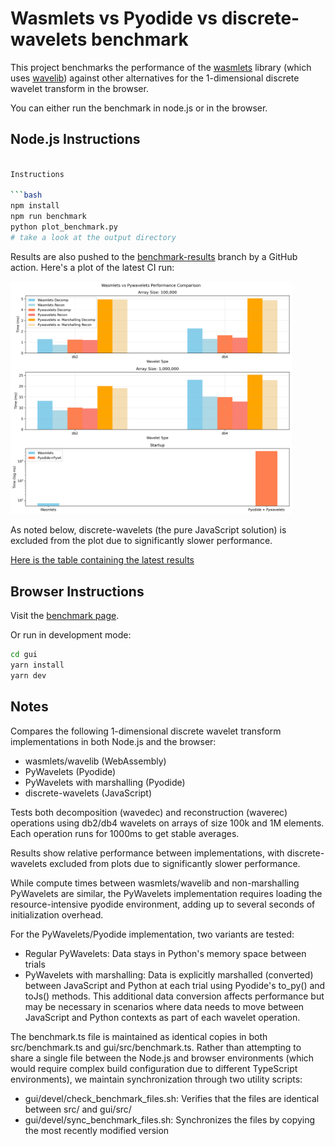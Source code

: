 # Wasmlets vs Pyodide vs discrete-wavelets benchmark

This project benchmarks the performance of the [wasmlets](https://github.com/flatironinstitute/wasmlets) library (which uses [wavelib](https://github.com/rafat/wavelib)) against other alternatives for the 1-dimensional discrete wavelet transform in the browser.

You can either run the benchmark in node.js or in the browser.

## Node.js Instructions

```bash

Instructions

```bash
npm install
npm run benchmark
python plot_benchmark.py
# take a look at the output directory
```

Results are also pushed to the [benchmark-results](https://github.com/flatironinstitute/web-wavelets-benchmarking/tree/benchmark-results) branch by a GitHub action. Here's a plot of the latest CI run:

<img alt="Latest results" src="https://raw.githubusercontent.com/flatironinstitute/web-wavelets-benchmarking/refs/heads/benchmark-results/benchmark-results/benchmark.png" width=450 />

As noted below, discrete-wavelets (the pure JavaScript solution) is excluded from the plot due to significantly slower performance.

[Here is the table containing the latest results](https://github.com/flatironinstitute/web-wavelets-benchmarking/blob/benchmark-results/benchmark-results/benchmark.md)

## Browser Instructions

Visit the [benchmark page](https://flatironinstitute.github.io/web-wavelets-benchmarking/).

Or run in development mode:

```bash
cd gui
yarn install
yarn dev
```

## Notes

Compares the following 1-dimensional discrete wavelet transform implementations in both Node.js and the browser:
- wasmlets/wavelib (WebAssembly)
- PyWavelets (Pyodide)
- PyWavelets with marshalling (Pyodide)
- discrete-wavelets (JavaScript)

Tests both decomposition (wavedec) and reconstruction (waverec) operations using db2/db4 wavelets on arrays of size 100k and 1M elements. Each operation runs for 1000ms to get stable averages.

Results show relative performance between implementations, with discrete-wavelets excluded from plots due to significantly slower performance.

While compute times between wasmlets/wavelib and non-marshalling PyWavelets are similar, the PyWavelets implementation requires loading the resource-intensive pyodide environment, adding up to several seconds of initialization overhead.

For the PyWavelets/Pyodide implementation, two variants are tested:
- Regular PyWavelets: Data stays in Python's memory space between trials
- PyWavelets with marshalling: Data is explicitly marshalled (converted) between JavaScript and Python at each trial using Pyodide's to_py() and toJs() methods. This additional data conversion affects performance but may be necessary in scenarios where data needs to move between JavaScript and Python contexts as part of each wavelet operation.

The benchmark.ts file is maintained as identical copies in both src/benchmark.ts and gui/src/benchmark.ts. Rather than attempting to share a single file between the Node.js and browser environments (which would require complex build configuration due to different TypeScript environments), we maintain synchronization through two utility scripts:
- gui/devel/check_benchmark_files.sh: Verifies that the files are identical between src/ and gui/src/
- gui/devel/sync_benchmark_files.sh: Synchronizes the files by copying the most recently modified version
